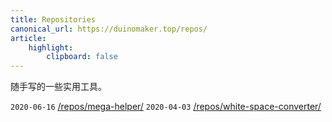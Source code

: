 ```yaml
---
title: Repositories
canonical_url: https://duinomaker.top/repos/
article:
    highlight:
        clipboard: false
---
```


随手写的一些实用工具。

`2020-06-16` <a href="/repos/mega-helper/" target="_self">/repos/mega-helper/</a>
`2020-04-03` <a href="/repos/white-space-converter/" target="_self">/repos/white-space-converter/</a>
<!-- `2020-04-10` <a href="/repos/markdown-pastebin/" target="_self">/repos/markdown-pastebin/</a> -->